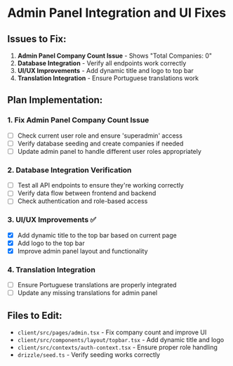 # Admin Panel Integration and UI Fixes

## Issues to Fix:
1. **Admin Panel Company Count Issue** - Shows "Total Companies: 0"
2. **Database Integration** - Verify all endpoints work correctly
3. **UI/UX Improvements** - Add dynamic title and logo to top bar
4. **Translation Integration** - Ensure Portuguese translations work

## Plan Implementation:

### 1. Fix Admin Panel Company Count Issue
- [ ] Check current user role and ensure 'superadmin' access
- [ ] Verify database seeding and create companies if needed
- [ ] Update admin panel to handle different user roles appropriately

### 2. Database Integration Verification
- [ ] Test all API endpoints to ensure they're working correctly
- [ ] Verify data flow between frontend and backend
- [ ] Check authentication and role-based access

### 3. UI/UX Improvements ✅
- [x] Add dynamic title to the top bar based on current page
- [x] Add logo to the top bar
- [x] Improve admin panel layout and functionality

### 4. Translation Integration
- [ ] Ensure Portuguese translations are properly integrated
- [ ] Update any missing translations for admin panel

## Files to Edit:
- `client/src/pages/admin.tsx` - Fix company count and improve UI
- `client/src/components/layout/topbar.tsx` - Add dynamic title and logo
- `client/src/contexts/auth-context.tsx` - Ensure proper role handling
- `drizzle/seed.ts` - Verify seeding works correctly
